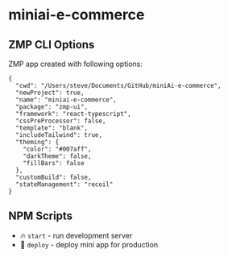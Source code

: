 # miniai-e-commerce

## ZMP CLI Options

ZMP app created with following options:

```
{
  "cwd": "/Users/steve/Documents/GitHub/miniAi-e-commerce",
  "newProject": true,
  "name": "miniai-e-commerce",
  "package": "zmp-ui",
  "framework": "react-typescript",
  "cssPreProcessor": false,
  "template": "blank",
  "includeTailwind": true,
  "theming": {
    "color": "#007aff",
    "darkTheme": false,
    "fillBars": false
  },
  "customBuild": false,
  "stateManagement": "recoil"
}
```

## NPM Scripts

* 🔥 `start` - run development server
* 🙏 `deploy` - deploy mini app for production